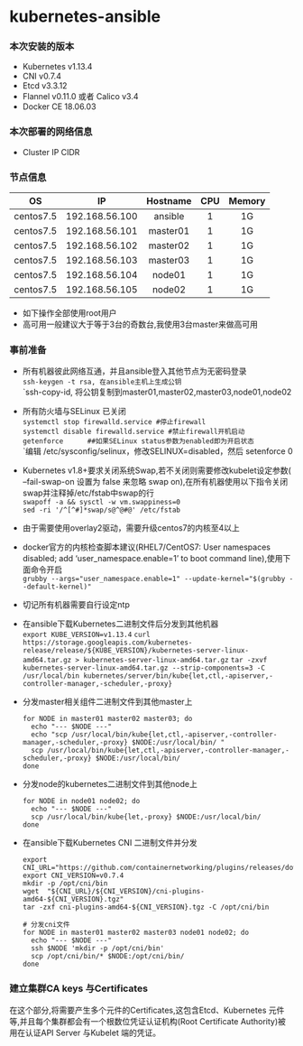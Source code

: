 # kubernetes-ansible
### 本次安装的版本
- Kubernetes v1.13.4
- CNI v0.7.4
- Etcd v3.3.12
- Flannel v0.11.0 或者 Calico v3.4
- Docker CE 18.06.03

### 本次部署的网络信息
- Cluster IP CIDR

### 节点信息
| OS | IP  | Hostname | CPU | Memory |
|-------|:-------:|:-------:|:-------:|:-------:|
|centos7.5|192.168.56.100|ansible|1|1G|
|centos7.5|192.168.56.101|master01|1|1G|
|centos7.5|192.168.56.102|master02|1|1G|
|centos7.5|192.168.56.103|master03|1|1G|
|centos7.5|192.168.56.104|node01|1|1G|
|centos7.5|192.168.56.105|node02|1|1G|

- 如下操作全部使用root用户
- 高可用一般建议大于等于3台的奇数台,我使用3台master来做高可用


### 事前准备
- 所有机器彼此网络互通，并且ansible登入其他节点为无密码登录  
  `ssh-keygen -t rsa, 在ansible主机上生成公钥`  
  `ssh-copy-id, 将公钥复制到master01,master02,master03,node01,node02  
  
- 所有防火墙与SELinux 已关闭  
  `systemctl stop firewalld.service #停止firewall`  
  `systemctl disable firewalld.service #禁止firewall开机启动`  
  `getenforce      ##如果SELinux status参数为enabled即为开启状态`  
  `编辑 /etc/sysconfig/selinux，修改SELINUX=disabled，然后 setenforce 0  
  
- Kubernetes v1.8+要求关闭系统Swap,若不关闭则需要修改kubelet设定参数( –fail-swap-on 设置为 false 来忽略 swap on),在所有机器使用以下指令关闭swap并注释掉/etc/fstab中swap的行  
  `swapoff -a && sysctl -w vm.swappiness=0`  
  `sed -ri '/^[^#]*swap/s@^@#@' /etc/fstab`  
  
- 由于需要使用overlay2驱动，需要升级centos7的内核至4以上  

- docker官方的内核检查脚本建议(RHEL7/CentOS7: User namespaces disabled; add ‘user_namespace.enable=1’ to boot command line),使用下面命令开启  
  `grubby --args="user_namespace.enable=1" --update-kernel="$(grubby --default-kernel)"`

- 切记所有机器需要自行设定ntp

- 在ansible下载Kubernetes二进制文件后分发到其他机器  
  `export KUBE_VERSION=v1.13.4`
  `curl https://storage.googleapis.com/kubernetes-release/release/${KUBE_VERSION}/kubernetes-server-linux-amd64.tar.gz > kubernetes-server-linux-amd64.tar.gz`
  `tar -zxvf kubernetes-server-linux-amd64.tar.gz --strip-components=3 -C /usr/local/bin kubernetes/server/bin/kube{let,ctl,-apiserver,-controller-manager,-scheduler,-proxy}`
  
- 分发master相关组件二进制文件到其他master上
  ```
  for NODE in master01 master02 master03; do
    echo "--- $NODE ---"
    echo "scp /usr/local/bin/kube{let,ctl,-apiserver,-controller-manager,-scheduler,-proxy} $NODE:/usr/local/bin/ "
    scp /usr/local/bin/kube{let,ctl,-apiserver,-controller-manager,-scheduler,-proxy} $NODE:/usr/local/bin/ 
  done
  ```
  
- 分发node的kubernetes二进制文件到其他node上
  ```
  for NODE in node01 node02; do
    echo "--- $NODE ---"
    scp /usr/local/bin/kube{let,-proxy} $NODE:/usr/local/bin/ 
  done
  ```
  
- 在ansible下载Kubernetes CNI 二进制文件并分发
  ```
  export CNI_URL="https://github.com/containernetworking/plugins/releases/download"
  export CNI_VERSION=v0.7.4
  mkdir -p /opt/cni/bin
  wget  "${CNI_URL}/${CNI_VERSION}/cni-plugins-amd64-${CNI_VERSION}.tgz" 
  tar -zxf cni-plugins-amd64-${CNI_VERSION}.tgz -C /opt/cni/bin

  # 分发cni文件
  for NODE in master01 master02 master03 node01 node02; do
    echo "--- $NODE ---"
    ssh $NODE 'mkdir -p /opt/cni/bin'
    scp /opt/cni/bin/* $NODE:/opt/cni/bin/
  done
  ```

### 建立集群CA keys 与Certificates  
在这个部分,将需要产生多个元件的Certificates,这包含Etcd、Kubernetes 元件等,并且每个集群都会有一个根数位凭证认证机构(Root Certificate Authority)被用在认证API Server 与Kubelet 端的凭证。
